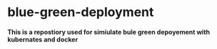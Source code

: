 # blue-green-deployment

#### This is a repostiory used for simiulate bule green depoyement with kubernates and docker 
